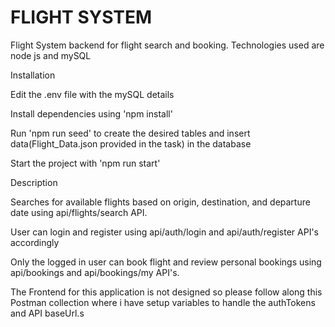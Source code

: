 # FLIGHT SYSTEM

Flight System backend for flight search and booking.
Technologies used are node js and mySQL


Installation

Edit the .env file with the mySQL details

Install dependencies using 'npm install'

Run 'npm run seed' to create the desired tables and insert data(Flight_Data.json provided in the task) in the database

Start the project with 'npm run start'


Description

Searches for available flights based on origin, destination, and departure date using api/flights/search API.

User can login and register using api/auth/login and api/auth/register API's accordingly

Only the logged in user can book flight and review personal bookings using api/bookings and api/bookings/my API's.

The Frontend for this application is not designed so please follow along this Postman collection where i have setup variables to handle the authTokens and API baseUrl.s
